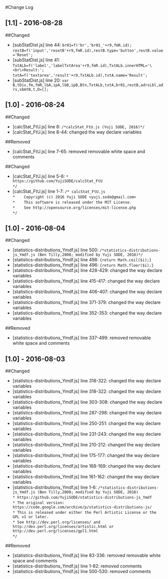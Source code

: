 #Change Log

## [1.1] - 2016-08-28
##Changed
- [subStatDist.js] line 44: `br01=f('br','br01_'+r9,fmR.id);`  
  `restB=f('input','resetB'+r9,fmR.id),restB.type='button',restB.value='Reset';`
- [subStatDist.js] line 41: `TxtALb=f('label','labelTxtArea'+r9,fmR.id),TxtALb.innerHTML='\<br\>Result:';`   
  `txtA=f('textarea','result'+r9,TxtALb.id),txtA.name='Result';`
- [subStatDist.js] line 20: `var B,tDiv,fm,fmR,lbA,ipA,lbB,ipB,Btn,TxtALb,txtA,br01,restB,adrsLbl,adrs,sbmtB,t,D=[];`

## [1.0] - 2016-08-24
##Changed
- [calcStat_FtU.js] line 8: `/*calcStat_FtU.js (Yuji SODE, 2016)*/`
- [calcStat_FtU.js] line 8-44: changed the way declare variables

##Removed
- [calcStat_FtU.js] line 7-65: removed removable white space and comments

##Changed
- [calcStat_FtU.js] line 5-6: `*    https://github.com/YujiSODE/calcStat_FtU`  
  `*/`
- [calcStat_FtU.js] line 1-7: `/* calcStat_FtU.js`  
  `*    Copyright (c) 2016 Yuji SODE <yuji.sode@gmail.com>`  
  `*    This software is released under the MIT License.`  
  `*    See http://opensource.org/licenses/mit-license.php`  
  `*/`

## [1.0] - 2016-08-04
##Changed
- [statistics-distributions_Ymdf.js] line 500: `/*statistics-distributions-js_Ymdf.js (Ben Tilly,2008; modified by Yuji SODE, 2016)*/`
- [statistics-distributions_Ymdf.js] line 498: `{return Math.ceil($i);}`
- [statistics-distributions_Ymdf.js] line 496: `{return Math.floor($i);}`
- [statistics-distributions_Ymdf.js] line 428-429: changed the way declare variables
- [statistics-distributions_Ymdf.js] line 415-417: changed the way declare variables
- [statistics-distributions_Ymdf.js] line 406-407: changed the way declare variables
- [statistics-distributions_Ymdf.js] line 371-379: changed the way declare variables
- [statistics-distributions_Ymdf.js] line 352-353: changed the way declare variables

##Removed
- [statistics-distributions_Ymdf.js] line 337-499: removed removable white space and comments

## [1.0] - 2016-08-03
##Changed
- [statistics-distributions_Ymdf.js] line 318-322: changed the way declare variables
- [statistics-distributions_Ymdf.js] line 318-322: changed the way declare variables
- [statistics-distributions_Ymdf.js] line 303-308: changed the way declare variables
- [statistics-distributions_Ymdf.js] line 287-298: changed the way declare variables
- [statistics-distributions_Ymdf.js] line 250-251: changed the way declare variables
- [statistics-distributions_Ymdf.js] line 231-243: changed the way declare variables
- [statistics-distributions_Ymdf.js] line 210-212: changed the way declare variables
- [statistics-distributions_Ymdf.js] line 175-177: changed the way declare variables
- [statistics-distributions_Ymdf.js] line 168-169: changed the way declare variables
- [statistics-distributions_Ymdf.js] line 161-162: changed the way declare variables
- [statistics-distributions_Ymdf.js] line 1-6: `/*statistics-distributions-js_Ymdf.js (Ben Tilly,2008; modified by Yuji SODE, 2016)`  
  `* https://github.com/YujiSODE/statistics-distributions-js_Ymdf`  
  `* The original version: https://code.google.com/archive/p/statistics-distributions-js/`  
  `* This is released under either the Perl Artistic License or the GPL v1 or later.`  
  `* See http://dev.perl.org/licenses/ and http://dev.perl.org/licenses/artistic.html or http://dev.perl.org/licenses/gpl1.html`  
  `*/`

##Removed
- [statistics-distributions_Ymdf.js] line 83-336: removed removable white space and comments
- [statistics-distributions_Ymdf.js] line 1-82: removed comments
- [statistics-distributions_Ymdf.js] line 500-530: removed comments
